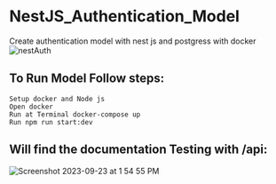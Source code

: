 # NestJS_Authentication_Model

Create authentication model with nest js and postgress with docker
![nestAuth](https://github.com/ArDapps/NestJS_Authentication_Model/assets/91119772/e7befe88-09bb-472e-ac9f-7912901c662e)

## To Run Model Follow steps:

    Setup docker and Node js
    Open docker
    Run at Terminal docker-compose up
    Run npm run start:dev

## Will find the documentation Testing with /api:
![Screenshot 2023-09-23 at 1 54 55 PM](https://github.com/ArDapps/NestJS_Authentication_Model/assets/91119772/5d579d92-91b7-459d-93e8-4496da556619)
